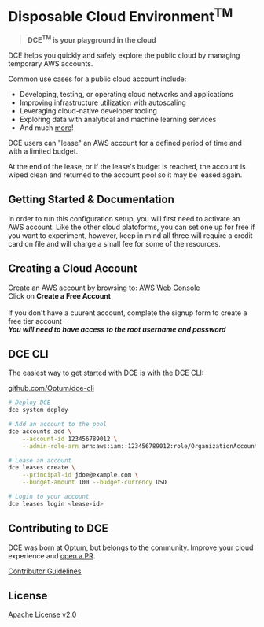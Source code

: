 # Disposable Cloud Environment<sup>TM</sup>

> **DCE<sup>TM</sup> is your playground in the cloud**

DCE helps you quickly and safely explore the public cloud by managing temporary AWS accounts.

Common use cases for a public cloud account include:
- Developing, testing, or operating cloud networks and applications
- Improving infrastructure utilization with autoscaling
- Leveraging cloud-native developer tooling
- Exploring data with analytical and machine learning services
- And much [more](https://aws.amazon.com/)!

DCE users can "lease" an AWS account for a defined period of time and with a limited budget.

At the end of the lease, or if the lease's budget is reached, the account is wiped clean and returned to the account pool so it may be leased again.

## Getting Started & Documentation

In order to run this configuration setup, you will first need to activate an AWS account. Like the other cloud platoforms, you can set one up for free if you want to experiment, however, keep in mind all three will require a credit card on file and will charge a small fee for some of the resources.  

## Creating a Cloud Account  
   Create an AWS account by browsing to: [AWS Web Console](https://aws.amazon.com)  
   Click on **Create a Free Account**  
   [](insertfileimage)  
   If you don't have a cuurent account, complete the signup form to create a free tier account  
   [](insertfileimage)
   ***You will need to have access to the root username and password***  
   

## DCE CLI

The easiest way to get started with DCE is with the DCE CLI:

[github.com/Optum/dce-cli](https://github.com/Optum/dce-cli)

```bash
# Deploy DCE
dce system deploy

# Add an account to the pool
dce accounts add \
    --account-id 123456789012 \
    --admin-role-arn arn:aws:iam::123456789012:role/OrganizationAccountAccessRole

# Lease an account
dce leases create \
    --principal-id jdoe@example.com \
    --budget-amount 100 --budget-currency USD

# Login to your account
dce leases login <lease-id>
```

## Contributing to DCE

DCE was born at Optum, but belongs to the community. Improve your cloud experience and [open a PR](https://github.com/Optum/dce/pulls).

[Contributor Guidelines](./CONTRIBUTING.md)


## License

[Apache License v2.0](./LICENSE)
